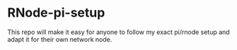 # RNode-pi-setup
This repo will make it easy for anyone to follow my exact pi/rnode setup and adapt it for their own network node.
